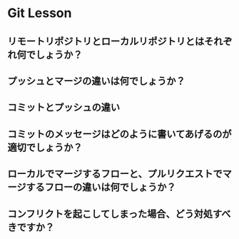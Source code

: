 # Git Lesson

## リモートリポジトリとローカルリポジトリとはそれぞれ何でしょうか？

## プッシュとマージの違いは何でしょうか？

## コミットとプッシュの違い

## コミットのメッセージはどのように書いてあげるのが適切でしょうか？

## ローカルでマージするフローと、プルリクエストでマージするフローの違いは何でしょうか？

## コンフリクトを起こしてしまった場合、どう対処すべきですか？
